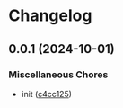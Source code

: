 # Changelog

## 0.0.1 (2024-10-01)


### Miscellaneous Chores

* init ([c4cc125](https://github.com/phi-ag/run-playwright/commit/c4cc1254db4b3e07fae8404a2bc596d479cf3eef))
